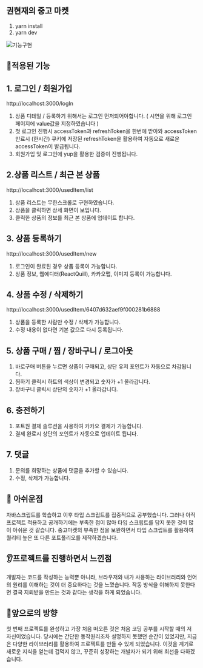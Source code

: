 ## 권현재의 중고 마켓 

1. yarn install
2. yarn dev

![기능구현](https://user-images.githubusercontent.com/114847858/223586966-1a200fc4-5f4a-4cd9-b5ef-b2f6fe73f51d.gif)

## 📝적용된 기능 

## 1. 로그인 / 회원가입
http://localhost:3000/logIn

1. 상품 디테일 / 등록하기 위해서는 로그인 먼저되어야합니다. ( 시연을 위해 로그인 페이지에 value값을 지정하였습니다 )
2. 첫 로그인 진행시 accessToken과 refreshToken을 한번에 받아와 accessToken 만료시 (한시간) 쿠키에 저장된 refreshToken을 활용하여 자동으로 새로운 accessToken이 발급됩니다.
3. 회원가입 및 로그인에 yup을 활용한 검증이 진행됩니다.

## 2.상품 리스트 / 최근 본 상품
http://localhost:3000/usedItem/list

1. 상품 리스트는 무한스크롤로 구현하였습니다.
2. 상품을 클릭하면 상세 화면이 보입니다.
3. 클릭한 상품의 정보를 최근 본 상품에 업데이트 합니다.

## 3. 상품 등록하기
http://localhost:3000/usedItem/new

1. 로그인이 완료된 경우 상품 등록이 가능합니다.
2. 상품 정보, 웹에디터(ReactQuill), 카카오맵, 이미지 등록이 가능합니다.

## 4. 상품 수정 / 삭제하기
http://localhost:3000/usedItem/6407d632aef9f000281b6888

1. 상품을 등록한 사람만 수정 / 삭제가 가능합니다.
2. 수정 내용이 없다면 기본 값으로 다시 등록됩니다. 

## 5. 상품 구매 / 찜 / 장바구니 / 로그아웃

1. 바로구매 버튼을 누르면 상품이 구매되고, 상단 유저 포인트가 자동으로 차감됩니다. 
2. 찜하기 클릭시 하트의 색상이 변경되고 숫자가 +1 올라갑니다.
3. 장바구니 클릭시 상단의 숫자가 +1 올라갑니다.

## 6. 충전하기 

1. 포트원 결제 솔루션을 사용하여 카카오 결제가 가능합니다.
2. 결제 완료시 상단의 포인트가 자동으로 업데이트 됩니다.

## 7. 댓글 

1. 문의를 희망하는 상품에 댓글을 추가할 수 있습니다. 
2. 수정, 삭제가 가능합니다.



## 📌 아쉬운점
자바스크립트를 학습하고 이후 타입 스크립트를 집중적으로 공부했습니다.
그러나 아직 프로젝트 적용하고 공개하기에는 부족한 점이 많아 타입 스크립트를 담지 못한 것이 많이 아쉬운 것 같습니다.
중고마켓의 부족한 점을 보완하면서 타입 스크립트를 활용하여 퀄리티 높은 또 다른 포트폴리오를 제작하겠습니다.

## 👂프로젝트를 진행하면서 느낀점
개발자는 코드를 작성하는 능력뿐 아니라, 브라우저와 내가 사용하는 라이브러리와 언어의 원리를 이해하는 것이 더 중요하다는 것을 느꼈습니다. 작동 방식을 이해하지 못한다면 결국 지뢰밭을 만드는 것과 같다는 생각을 하게 되었습니다.

## 🏃앞으로의 방향
첫 번째 프로젝트를 완성하고 가장 처음 떠오른 것은 처음 코딩 공부를 시작할 때의 저 자신이었습니다.
당시에는 간단한 동작원리조차 설명하지 못했던 순간이 있었지만, 지금은 다양한 라이브러리를 활용하여 프로젝트를 만들 수 있게 되었습니다.
이것을 계기로 새로운 지식을 얻는데 겁먹지 않고, 꾸준히 성장하는 개발자가 되기 위해 최선을 다하겠습니다.
